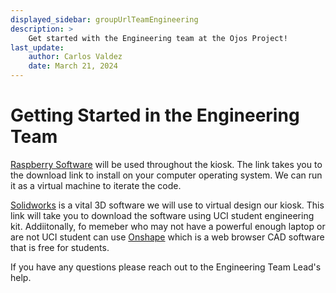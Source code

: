 ```yaml
---
displayed_sidebar: groupUrlTeamEngineering
description: >
    Get started with the Engineering team at the Ojos Project!
last_update:
    author: Carlos Valdez
    date: March 21, 2024
---
```

# Getting Started in the Engineering Team

[Raspberry Software](https://www.raspberrypi.com/software/raspberry-pi-desktop/) will be used 
throughout the kiosk. The link takes you to the download link to install on your computer 
operating system. We can run it as a virtual machine to iterate the code.

[Solidworks](https://laptops.eng.uci.edu/engineering-software/solidworks-student-engineering-kit-for-hssoe-students) is a vital 3D software we will use to virtual design our kiosk. This link will take you to download the software using
UCI student engineering kit. Addiitonally, fo memeber who may not have a powerful enough laptop
or are not UCI student can use [Onshape](https://www.onshape.com/en/sign-up) which is a web browser CAD software that is
free for students. 

If you have any questions please reach out to the Engineering Team Lead's help.